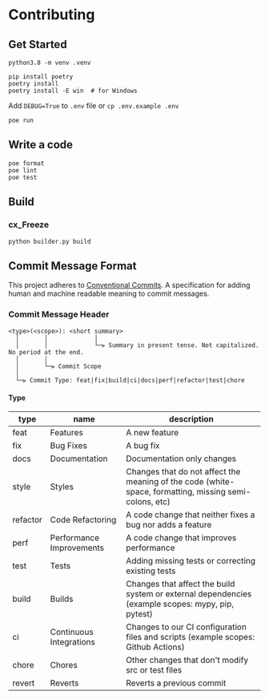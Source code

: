 # Contributing

## Get Started

```
python3.8 -m venv .venv
```

```
pip install poetry
poetry install
poetry install -E win  # for Windows
```

Add `DEBUG=True` to `.env` file or `cp .env.example .env`

```
poe run
```

## Write a code

```
poe format
poe lint
poe test
```

## Build

### cx_Freeze

`python builder.py build`

## Commit Message Format

This project adheres to [Conventional Commits](https://www.conventionalcommits.org/en/v1.0.0/).
A specification for adding human and machine readable meaning to commit messages.

### Commit Message Header

```
<type>(<scope>): <short summary>
  │       │             │
  │       │             └─⫸ Summary in present tense. Not capitalized. No period at the end.
  │       │
  │       └─⫸ Commit Scope
  │
  └─⫸ Commit Type: feat|fix|build|ci|docs|perf|refactor|test|chore
```

#### Type

| type     | name                     | description                                                                                            |
|----------|--------------------------|--------------------------------------------------------------------------------------------------------|
| feat     | Features                 | A new feature                                                                                          |
| fix      | Bug Fixes                | A bug fix                                                                                              |
| docs     | Documentation            | Documentation only changes                                                                             |
| style    | Styles                   | Changes that do not affect the meaning of the code (white-space, formatting, missing semi-colons, etc) |
| refactor | Code Refactoring         | A code change that neither fixes a bug nor adds a feature                                              |
| perf     | Performance Improvements | A code change that improves performance                                                                |
| test     | Tests                    | Adding missing tests or correcting existing tests                                                      |
| build    | Builds                   | Changes that affect the build system or external dependencies (example scopes: mypy, pip, pytest)      |
| ci       | Continuous Integrations  | Changes to our CI configuration files and scripts (example scopes: Github Actions)                     |
| chore    | Chores                   | Other changes that don't modify src or test files                                                      |
| revert   | Reverts                  | Reverts a previous commit                                                                              |
